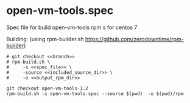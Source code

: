 # open-vm-tools.spec

Spec file for build open-vm-tools rpm`s for centos 7

Building:
(using rpm-builder.sh https://github.com/zerodowntime/rpm-builder)

```
# git checkout <<branch>>
# rpm-build.sh \
#     -s <<spec_file>> \
#     -source <<included_source_dir>> \
#     -o <<output_rpm_dir>>

git checkout open-vm-tools-1.2
rpm-build.sh -s open-vm-tools.spec --source $(pwd)  -o $(pwd)/rpm
```
